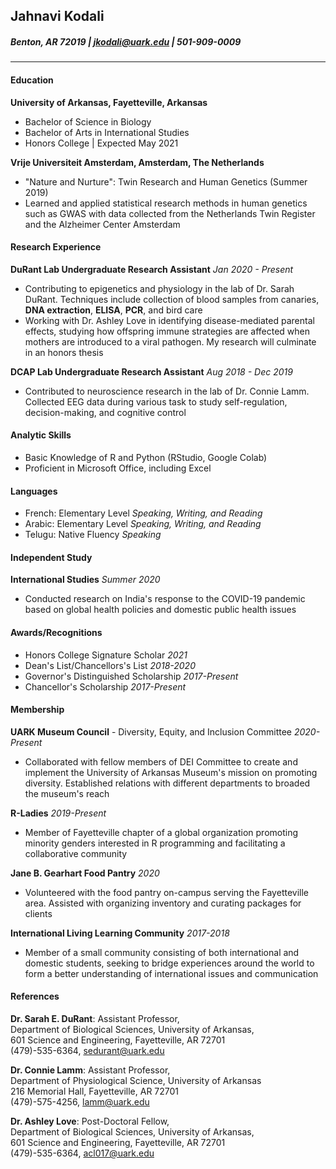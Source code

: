 ##  **Jahnavi Kodali**    
##### Benton, AR 72019 | jkodali@uark.edu | 501-909-0009
***
#### **Education**  
 **University of Arkansas, Fayetteville, Arkansas**  
 
 * Bachelor of Science in Biology  
 * Bachelor of Arts in International Studies  
 * Honors College | Expected May 2021   
 
 **Vrije Universiteit Amsterdam, Amsterdam, The Netherlands** 
 
 * "Nature and Nurture": Twin Research and Human Genetics (Summer 2019)  
 * Learned and applied statistical research methods in human genetics such as GWAS with data collected from the Netherlands Twin Register and the Alzheimer Center Amsterdam  
 
#### **Research Experience**  
**DuRant Lab Undergraduate Research Assistant** _Jan 2020 - Present_ 
  
  * Contributing to epigenetics and physiology in the lab of Dr. Sarah DuRant. Techniques include collection of blood samples from canaries, **DNA extraction**, **ELISA**, **PCR**, and bird care  
  * Working with Dr. Ashley Love in identifying disease-mediated parental effects, studying how offspring immune strategies are affected when mothers are introduced to a viral pathogen. My research will culminate in an honors thesis  
  
**DCAP Lab Undergraduate Research Assistant** _Aug 2018 - Dec 2019_  

  * Contributed to neuroscience research in the lab of Dr. Connie Lamm. Collected EEG data during various task to study self-regulation, decision-making, and cognitive control  
  
#### **Analytic Skills** 

  * Basic Knowledge of R and Python (RStudio, Google Colab)  
  * Proficient in Microsoft Office, including Excel
  
#### **Languages**

  * French: Elementary Level _Speaking, Writing, and Reading_  
  * Arabic: Elementary Level _Speaking, Writing, and Reading_  
  * Telugu: Native Fluency _Speaking_  

#### **Independent Study**  
 **International Studies** _Summer 2020_  
 
 * Conducted research on India's response to the COVID-19 pandemic based on global health policies and domestic public health issues  
 
#### **Awards/Recognitions**  

 * Honors College Signature Scholar _2021_  
 * Dean's List/Chancellors's List _2018-2020_  
 * Governor's Distinguished Scholarship _2017-Present_  
 * Chancellor's Scholarship _2017-Present_
 
#### **Membership**  
 **UARK Museum Council** - Diversity, Equity, and Inclusion Committee _2020-Present_  
 
 * Collaborated with fellow members of DEI Committee to create and implement the University of Arkansas Museum's mission on promoting diversity. Established relations with different departments to broaded the museum's reach  
 
 **R-Ladies** _2019-Present_ 
 
 * Member of Fayetteville chapter of a global organization promoting minority genders interested in R programming and facilitating a collaborative community  
 
 **Jane B. Gearhart Food Pantry** _2020_  
 
 * Volunteered with the food pantry on-campus serving the Fayetteville area. Assisted with organizing inventory and curating packages for clients  
 
 **International Living Learning Community** _2017-2018_  
 
 * Member of a small community consisting of both international and domestic students, seeking to bridge experiences around the world to form a better understanding of international issues and communication  
 
#### **References**  
 **Dr. Sarah E. DuRant**: Assistant Professor,  
 Department of Biological Sciences, University of Arkansas,  
 601 Science and Engineering, Fayetteville, AR 72701  
 (479)-535-6364, sedurant@uark.edu  
 
 **Dr. Connie Lamm**: Assistant Professor,  
 Department of Physiological Science, University of Arkansas  
 216 Memorial Hall, Fayetteville, AR 72701  
 (479)-575-4256, lamm@uark.edu  
 
 **Dr. Ashley Love**: Post-Doctoral Fellow,  
 Department of Biological Sciences, University of Arkansas,  
 601 Science and Engineering, Fayetteville, AR 72701  
 (479)-535-6364, acl017@uark.edu  
  
